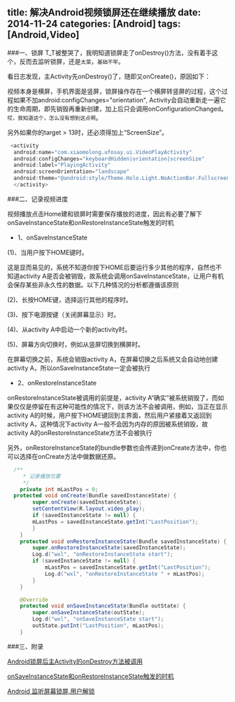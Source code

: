 title: 解决Android视频锁屏还在继续播放
date: 2014-11-24
categories: [Android]
tags: [Android,Video]
---
###一、锁屏
T_T被整哭了，我明知道锁屏走了onDestroy()方法，没有着手这个，反而去监听锁屏，还是`太菜`，`基础不牢`。

看日志发现，主Activity先onDestroy()了，随即又onCreate()，原因如下：

视频本身是横屏，手机界面是竖屏，锁屏操作存在一个横屏转竖屏的过程，这个过程如果不加android:configChanges="orientation",
Activity会自动重新走一遍它的生命周期，即先销毁再重新创建，加上后只会调用onConfigurationChanged。`哎，我知道这个，怎么没有想到这点啊`。

另外如果你的target > 13时，还必须得加上“ScreenSize”。

<!-- more -->

```java
 <activity
  android:name="com.xiaomolong.ufosay.ui.VideoPlayActivity"
  android:configChanges="keyboardHidden|orientation|screenSize"
  android:label="PlayingActivity"
  android:screenOrientation="landscape"
  android:theme="@android:style/Theme.Holo.Light.NoActionBar.Fullscreen" >
  </activity>
```

###二、记录视频进度

视频播放点击Home建和锁屏时需要保存播放的进度，因此有必要了解下onSaveInstanceState和onRestoreInstanceState触发的时机

* 1、onSaveInstanceState

(1)、当用户按下HOME键时。

这是显而易见的，系统不知道你按下HOME后要运行多少其他的程序，自然也不知道activity A是否会被销毁，故系统会调用onSaveInstanceState，让用户有机会保存某些非永久性的数据。以下几种情况的分析都遵循该原则

(2)、长按HOME键，选择运行其他的程序时。

(3)、按下电源按键（关闭屏幕显示）时。

(4)、从activity A中启动一个新的activity时。

(5)、屏幕方向切换时，例如从竖屏切换到横屏时。

在屏幕切换之前，系统会销毁activity A，在屏幕切换之后系统又会自动地创建activity A，所以onSaveInstanceState一定会被执行

* 2、onRestoreInstanceState

onRestoreInstanceState被调用的前提是，activity A“确实”被系统销毁了，而如果仅仅是停留在有这种可能性的情况下，则该方法不会被调用，例如，当正在显示activity A的时候，用户按下HOME键回到主界面，然后用户紧接着又返回到activity A，这种情况下activity A一般不会因为内存的原因被系统销毁，故activity A的onRestoreInstanceState方法不会被执行

另外，onRestoreInstanceState的bundle参数也会传递到onCreate方法中，你也可以选择在onCreate方法中做数据还原。

```java
  /**
	 * 记录播放位置
	 */
	private int mLastPos = 0;
  protected void onCreate(Bundle savedInstanceState) {
		super.onCreate(savedInstanceState);
		setContentView(R.layout.video_play);
		if (savedInstanceState != null) {
		mLastPos = savedInstanceState.getInt("LastPosition");
		}
	}
	protected void onRestoreInstanceState(Bundle savedInstanceState) {
		super.onRestoreInstanceState(savedInstanceState);
		Log.d("wxl", "onRestoreInstanceState start");
		if (savedInstanceState != null) {
			mLastPos = savedInstanceState.getInt("LastPosition");
			Log.d("wxl", "onRestoreInstanceState " + mLastPos);
		}
	}

	@Override
	protected void onSaveInstanceState(Bundle outState) {
		super.onSaveInstanceState(outState);
		Log.d("wxl", "onSaveInstanceState start");
		outState.putInt("LastPosition", mLastPos);
	}
```

###三、附录

[Android锁屏后主Activity的onDestroy方法被调用](http://blog.csdn.net/terrantian/article/details/18670381)

[onSaveInstanceState和onRestoreInstanceState触发的时机](http://android.blog.51cto.com/268543/634646/)

[Android 监听屏幕锁屏,用户解锁](http://www.cnblogs.com/a284628487/p/3345317.html)
